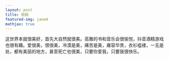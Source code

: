 ```yaml
---
layout: post
title: 街拍
featured-img: jane4
mathjax: true
---
```



这世界本就很美好，首先大自然就很美。高雅的书和音乐会很愉悦，抖音酒精游戏也很有趣。爱很美，恨很美，冷漠是美，痛苦是美，雍容华贵，衣衫褴褛，一无是处，都有美丽的地方，甚至死亡也很美，只要你爱我，只要我很快乐。 
